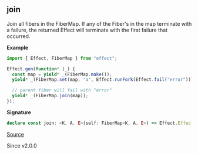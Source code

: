 ## join

Join all fibers in the FiberMap. If any of the Fiber's in the map terminate with a failure,
the returned Effect will terminate with the first failure that occurred.

**Example**

```ts
import { Effect, FiberMap } from "effect";

Effect.gen(function* (_) {
  const map = yield* _(FiberMap.make());
  yield* _(FiberMap.set(map, "a", Effect.runFork(Effect.fail("error"))));

  // parent fiber will fail with "error"
  yield* _(FiberMap.join(map));
});
```

**Signature**

```ts
declare const join: <K, A, E>(self: FiberMap<K, A, E>) => Effect.Effect<void, E>
```

[Source](https://github.com/Effect-TS/effect/tree/main/packages/effect/src/FiberMap.ts#L638)

Since v2.0.0